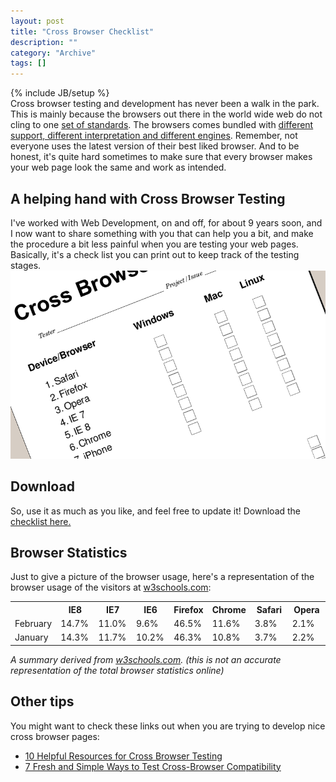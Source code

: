 ```yaml
--- 
layout: post 
title: "Cross Browser Checklist"
description: ""
category: "Archive"
tags: []
---
```

{% include JB/setup %}  
Cross browser testing and development has never been a walk in the park. This is mainly because the browsers out there in the world wide web do not cling to one <a href="http://www.w3.org/standards/webdesign/">set of standards</a>. The browsers comes bundled with <a href="http://en.wikipedia.org/wiki/Comparison_of_web_browsers">different support, different interpretation and different engines</a>. Remember, not everyone uses the latest version of their best liked browser. And to be honest, it's quite hard sometimes to make sure that every browser makes your web page look the same and work as intended. 

## A helping hand with Cross Browser Testing

I've worked with Web Development, on and off, for about 9 years soon, and I now want to share something with you that can help you a bit, and make the procedure a bit less painful when you are testing your web pages. Basically, it's a check list  you can print out to keep track of the testing stages.
<a href="/assets/img/blog/imged8ad929e34f4b1f064b21c33d6c4f14.png" rel="lightbox[article]" title=""><img class="reflect rheight15" src="/assets/img/blog/imged8ad929e34f4b1f064b21c33d6c4f14.png" alt="imged8ad929e34f4b1f064b21c33d6c4f14.png" title="" /></a>

## Download

So, use it as much as you like, and feel free to update it! Download the <a href="http://phun-ky.net/files/crossbrowserchecklist.pdf">checklist here.</a>


## Browser Statistics

Just to give a picture of the browser usage, here's a representation of the browser usage of the visitors at <a href="http://w3schools.com">w3schools.com</a>:

<table>
<tr class="tableHeader curved-5">
    <th width="12%"></th>
    <th width="12%">IE8</th>
    <th width="12%">IE7</th>
    <th width="12%">IE6</th>
    <th width="12%">Firefox</th>
    <th width="12%">Chrome</th>
    <th width="12%">Safari</th>
    <th width="12%">Opera</th>
  </tr>
 <tr>
    <td>February</td>
    <td>14.7%</td>
    <td>11.0%</td>
    <td>9.6%</td>
    <td>46.5%</td>
    <td>11.6%</td>
    <td>3.8%</td>
    <td>2.1%</td>
  </tr>
 <tr>
    <td>January</td>
    <td>14.3%</td>
    <td>11.7%</td>
    <td>10.2%</td>
    <td>46.3%</td>
    <td>10.8%</td>
    <td>3.7%</td>
    <td>2.2%</td>
  </tr>

</table>
<em>A summary derived from <a href="http://www.w3schools.com/browsers/browsers_stats.asp">w3schools.com</a>. (this is not an accurate representation of the total browser statistics online)</em>



## Other tips

You might want to check these links out when you are trying to develop nice cross browser pages:


* <a href="http://designm.ag/resources/cross-browser-testing/" rel="">10 Helpful Resources for Cross Browser Testing</a>
* <a href="http://freelancefolder.com/7-fresh-and-simple-ways-to-test-cross-browser-compatibility/" rel="">7 Fresh and Simple Ways to Test Cross-Browser Compatibility</a>

